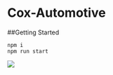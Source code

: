 # Cox-Automotive

##Getting Started

```
npm i 
npm run start

```

<img src='https://cox-automotive-speed-test.s3.amazonaws.com/Screen+Shot+2019-09-14+at+7.18.50+PM.png'></img>
